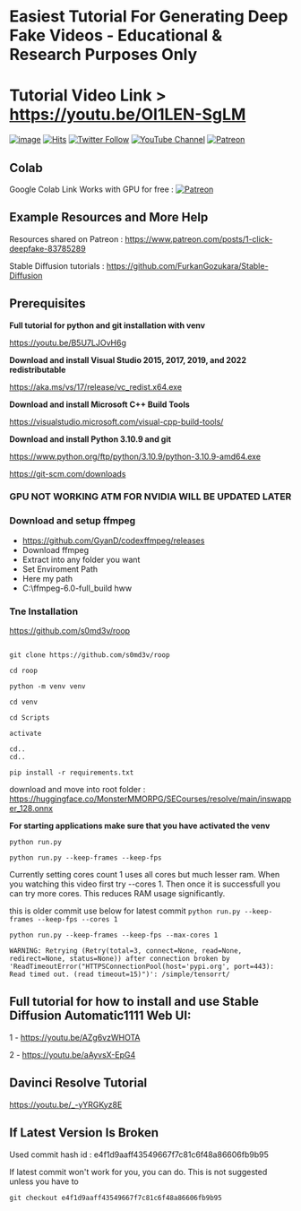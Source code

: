 # Easiest Tutorial For Generating Deep Fake Videos - Educational & Research Purposes Only
# Tutorial Video Link > https://youtu.be/OI1LEN-SgLM

[![image](https://img.shields.io/discord/772774097734074388?label=Discord&logo=discord)](https://discord.com/servers/software-engineering-courses-secourses-772774097734074388) [![Hits](https://hits.seeyoufarm.com/api/count/incr/badge.svg?url=https%3A%2F%2Fgithub.com%2FFurkanGozukara%2FStable-Diffusion%2Fblob%2Fmain%2FTutorials%2F1-Click-DeepFake-Tutorial.md&count_bg=%2379C83D&title_bg=%239E0F0F&icon=apachespark.svg&icon_color=%23E7E7E7&title=views&edge_flat=false)](https://hits.seeyoufarm.com) [![Twitter Follow](https://img.shields.io/twitter/follow/GozukaraFurkan?label=Follow&style=social)](https://twitter.com/GozukaraFurkan) [![YouTube Channel](https://img.shields.io/badge/YouTube-Channel-red?style=for-the-badge&logo=youtube)](https://www.youtube.com/SECourses) [![Patreon](https://img.shields.io/badge/Patreon-Support%20Me-f96854?style=for-the-badge&logo=patreon)](https://www.patreon.com/your_patreon_page)

## Colab
Google Colab Link Works with GPU for free : [![Patreon](https://colab.research.google.com/assets/colab-badge.svg)](https://colab.research.google.com/github/FurkanGozukara/Stable-Diffusion/blob/main/ColabNotebooks/1_click_deep_fake_for_free_by_SECourses.ipynb)

## Example Resources and More Help
Resources shared on Patreon : https://www.patreon.com/posts/1-click-deepfake-83785289

Stable Diffusion tutorials : https://github.com/FurkanGozukara/Stable-Diffusion

## Prerequisites

**Full tutorial for python and git installation with venv**

https://youtu.be/B5U7LJOvH6g

**Download and install Visual Studio 2015, 2017, 2019, and 2022 redistributable**

https://aka.ms/vs/17/release/vc_redist.x64.exe

**Download and install Microsoft C++ Build Tools**

https://visualstudio.microsoft.com/visual-cpp-build-tools/

**Download and install Python 3.10.9 and git**

https://www.python.org/ftp/python/3.10.9/python-3.10.9-amd64.exe

https://git-scm.com/downloads

### GPU NOT WORKING ATM FOR NVIDIA WILL BE UPDATED LATER

### Download and setup ffmpeg

* https://github.com/GyanD/codexffmpeg/releases
* Download ffmpeg
* Extract into any folder you want
* Set Enviroment Path
* Here my path
* C:\ffmpeg-6.0-full_build hww

### Tne Installation

https://github.com/s0md3v/roop

```

git clone https://github.com/s0md3v/roop

cd roop

python -m venv venv

cd venv

cd Scripts

activate

cd..
cd..

pip install -r requirements.txt

```

download and move into root folder : https://huggingface.co/MonsterMMORPG/SECourses/resolve/main/inswapper_128.onnx

**For starting applications make sure that you have activated the venv**

```python run.py```

```python run.py --keep-frames --keep-fps ```

Currently setting cores count 1 uses all cores but much lesser ram. When you watching this video first try --cores 1. Then once it is successfull you can try more cores. This reduces RAM usage significantly. 

this is older commit use below for latest commit
```python run.py --keep-frames --keep-fps --cores 1```

```python run.py --keep-frames --keep-fps --max-cores 1```


```WARNING: Retrying (Retry(total=3, connect=None, read=None, redirect=None, status=None)) after connection broken by 'ReadTimeoutError("HTTPSConnectionPool(host='pypi.org', port=443): Read timed out. (read timeout=15)")': /simple/tensorrt/```


## Full tutorial for how to install and use Stable Diffusion Automatic1111 Web UI: 

1 - https://youtu.be/AZg6vzWHOTA

2 - https://youtu.be/aAyvsX-EpG4

## Davinci Resolve Tutorial

https://youtu.be/_-yYRGKyz8E

## If Latest Version Is Broken

Used commit hash id : e4f1d9aaff43549667f7c81c6f48a86606fb9b95

If latest commit won't work for you, you can do. This is not suggested unless you have to

```git checkout e4f1d9aaff43549667f7c81c6f48a86606fb9b95```
